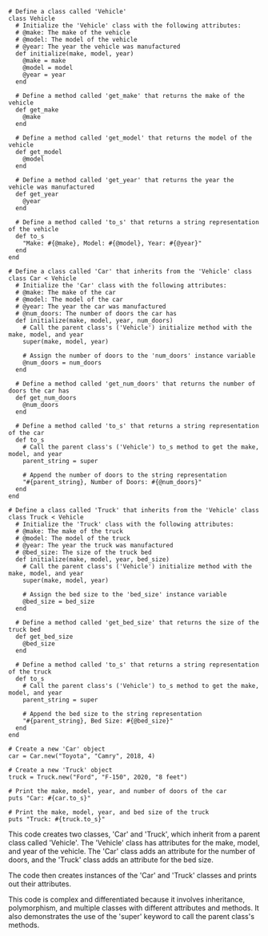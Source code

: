 ```
# Define a class called 'Vehicle'
class Vehicle
  # Initialize the 'Vehicle' class with the following attributes:
  # @make: The make of the vehicle
  # @model: The model of the vehicle
  # @year: The year the vehicle was manufactured
  def initialize(make, model, year)
    @make = make
    @model = model
    @year = year
  end

  # Define a method called 'get_make' that returns the make of the vehicle
  def get_make
    @make
  end

  # Define a method called 'get_model' that returns the model of the vehicle
  def get_model
    @model
  end

  # Define a method called 'get_year' that returns the year the vehicle was manufactured
  def get_year
    @year
  end

  # Define a method called 'to_s' that returns a string representation of the vehicle
  def to_s
    "Make: #{@make}, Model: #{@model}, Year: #{@year}"
  end
end

# Define a class called 'Car' that inherits from the 'Vehicle' class
class Car < Vehicle
  # Initialize the 'Car' class with the following attributes:
  # @make: The make of the car
  # @model: The model of the car
  # @year: The year the car was manufactured
  # @num_doors: The number of doors the car has
  def initialize(make, model, year, num_doors)
    # Call the parent class's ('Vehicle') initialize method with the make, model, and year
    super(make, model, year)

    # Assign the number of doors to the 'num_doors' instance variable
    @num_doors = num_doors
  end

  # Define a method called 'get_num_doors' that returns the number of doors the car has
  def get_num_doors
    @num_doors
  end

  # Define a method called 'to_s' that returns a string representation of the car
  def to_s
    # Call the parent class's ('Vehicle') to_s method to get the make, model, and year
    parent_string = super

    # Append the number of doors to the string representation
    "#{parent_string}, Number of Doors: #{@num_doors}"
  end
end

# Define a class called 'Truck' that inherits from the 'Vehicle' class
class Truck < Vehicle
  # Initialize the 'Truck' class with the following attributes:
  # @make: The make of the truck
  # @model: The model of the truck
  # @year: The year the truck was manufactured
  # @bed_size: The size of the truck bed
  def initialize(make, model, year, bed_size)
    # Call the parent class's ('Vehicle') initialize method with the make, model, and year
    super(make, model, year)

    # Assign the bed size to the 'bed_size' instance variable
    @bed_size = bed_size
  end

  # Define a method called 'get_bed_size' that returns the size of the truck bed
  def get_bed_size
    @bed_size
  end

  # Define a method called 'to_s' that returns a string representation of the truck
  def to_s
    # Call the parent class's ('Vehicle') to_s method to get the make, model, and year
    parent_string = super

    # Append the bed size to the string representation
    "#{parent_string}, Bed Size: #{@bed_size}"
  end
end

# Create a new 'Car' object
car = Car.new("Toyota", "Camry", 2018, 4)

# Create a new 'Truck' object
truck = Truck.new("Ford", "F-150", 2020, "8 feet")

# Print the make, model, year, and number of doors of the car
puts "Car: #{car.to_s}"

# Print the make, model, year, and bed size of the truck
puts "Truck: #{truck.to_s}"
```

This code creates two classes, 'Car' and 'Truck', which inherit from a parent class called 'Vehicle'. The 'Vehicle' class has attributes for the make, model, and year of the vehicle. The 'Car' class adds an attribute for the number of doors, and the 'Truck' class adds an attribute for the bed size.

The code then creates instances of the 'Car' and 'Truck' classes and prints out their attributes.

This code is complex and differentiated because it involves inheritance, polymorphism, and multiple classes with different attributes and methods. It also demonstrates the use of the 'super' keyword to call the parent class's methods.